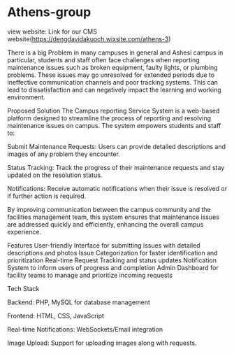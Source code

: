 # Athens-group
view website: Link for our CMS website(https://dengdavidakuoch.wixsite.com/athens-3)  




There is a big Problem in many campuses in general and  Ashesi campus in particular, students and staff often face challenges when reporting maintenance issues such as broken equipment, faulty lights, or plumbing problems. These issues may go unresolved for extended periods due to ineffective communication channels and poor tracking systems. This can lead to dissatisfaction and can negatively impact the learning and working environment.

Proposed Solution
The Campus reporting Service  System is a web-based platform designed to streamline the process of reporting and resolving maintenance issues on campus. The system empowers students and staff to:

Submit Maintenance Requests: Users can provide detailed descriptions and images of any problem they encounter.

Status Tracking: Track the progress of their maintenance requests and stay updated on the resolution status.

Notifications: Receive automatic notifications when their issue is resolved or if further action is required.


By improving communication between the campus community and the facilities management team, this system ensures that maintenance issues are addressed quickly and efficiently, enhancing the overall campus experience.

Features
User-friendly Interface for submitting issues with detailed descriptions and photos
Issue Categorization for faster identification and prioritization
Real-time Request Tracking and status updates
Notification System to inform users of progress and completion
Admin Dashboard for facility teams to manage and prioritize incoming requests


Tech Stack

Backend: PHP, MySQL for database management

Frontend: HTML, CSS, JavaScript

Real-time Notifications: WebSockets/Email integration

Image Upload: Support for uploading images along with requests.
